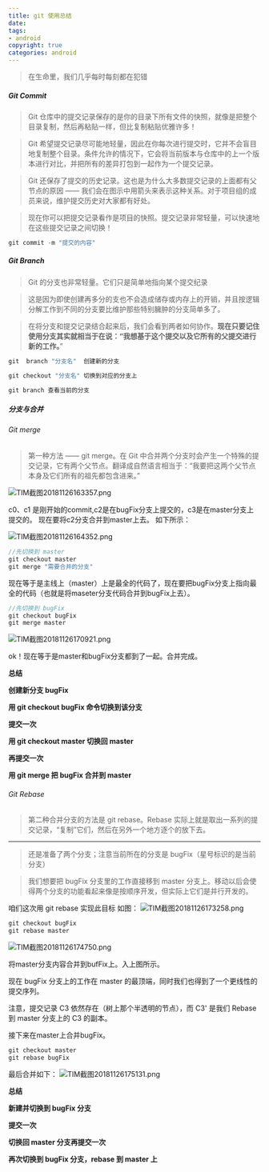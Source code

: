 ```yaml
---
title: git 使用总结
date: 
tags: 
- android 
copyright: true
categories: android
---
```


<blockquote class="blockquote-center">在生命里，我们几乎每时每刻都在犯错</blockquote>


##### Git Commit
> Git 仓库中的提交记录保存的是你的目录下所有文件的快照，就像是把整个目录复制，然后再粘贴一样，但比复制粘贴优雅许多！

> Git 希望提交记录尽可能地轻量，因此在你每次进行提交时，它并不会盲目地复制整个目录。条件允许的情况下，它会将当前版本与仓库中的上一个版本进行对比，并把所有的差异打包到一起作为一个提交记录。

> Git 还保存了提交的历史记录。这也是为什么大多数提交记录的上面都有父节点的原因 —— 我们会在图示中用箭头来表示这种关系。对于项目组的成员来说，维护提交历史对大家都有好处。

> 现在你可以把提交记录看作是项目的快照。提交记录非常轻量，可以快速地在这些提交记录之间切换！

```Java 
git commit -m "提交的内容"
```


##### Git Branch
> Git 的分支也非常轻量。它们只是简单地指向某个提交纪录

> 这是因为即使创建再多分的支也不会造成储存或内存上的开销，并且按逻辑分解工作到不同的分支要比维护那些特别臃肿的分支简单多了。

> 在将分支和提交记录结合起来后，我们会看到两者如何协作。**现在只要记住使用分支其实就相当于在说：“我想基于这个提交以及它所有的父提交进行新的工作。**”

```Java 
git  branch "分支名"  创建新的分支

git checkout "分支名" 切换到对应的分支上

git branch 查看当前的分支         
```

##### 分支与合并
###### Git merge 
> 第一种方法 —— git merge。在 Git 中合并两个分支时会产生一个特殊的提交记录，它有两个父节点。翻译成自然语言相当于：“我要把这两个父节点本身及它们所有的祖先都包含进来。”


![TIM截图20181126163357.png](https://upload-images.jianshu.io/upload_images/2953304-e43c7d3f86431de6.png?imageMogr2/auto-orient/strip%7CimageView2/2/w/1240)

c0、c1 是刚开始的commit,c2是在bugFix分支上提交的，c3是在master分支上提交的。
现在要将c2分支合并到master上去。
如下所示：

![TIM截图20181126164352.png](https://upload-images.jianshu.io/upload_images/2953304-42f187be3626a4af.png?imageMogr2/auto-orient/strip%7CimageView2/2/w/1240)


```Java
//先切换到 master 
git checkout master 
git merge "需要合并的分支"
```


现在等于是主线上（master）上是最全的代码了，现在要把bugFix分支上指向最全的代码（也就是将maseter分支代码合并到bugFix上去）。
```Java
//先切换到 bugFix
git checkout bugFix 
git merge master 
```


![TIM截图20181126170921.png](https://upload-images.jianshu.io/upload_images/2953304-c37c286a93927aa3.png?imageMogr2/auto-orient/strip%7CimageView2/2/w/1240)

ok！现在等于是master和bugFix分支都到了一起。合并完成。

**总结**

**创建新分支 bugFix**

**用 git checkout bugFix 命令切换到该分支**

**提交一次**

**用 git checkout master 切换回 master**

**再提交一次**

**用 git merge 把 bugFix 合并到 master**

 
 
###### Git Rebase

> 第二种合并分支的方法是 git rebase。Rebase 实际上就是取出一系列的提交记录，“复制”它们，然后在另外一个地方逐个的放下去。

- - - 

> 还是准备了两个分支；注意当前所在的分支是 bugFix（星号标识的是当前分支）

> 我们想要把 bugFix 分支里的工作直接移到 master 分支上。移动以后会使得两个分支的功能看起来像是按顺序开发，但实际上它们是并行开发的。

咱们这次用 git rebase 实现此目标
如图：
![TIM截图20181126173258.png](https://upload-images.jianshu.io/upload_images/2953304-ff30dbe6cd7e9a37.png?imageMogr2/auto-orient/strip%7CimageView2/2/w/1240)
```Java
git checkout bugFix
git rebase master 
```
![TIM截图20181126174750.png](https://upload-images.jianshu.io/upload_images/2953304-a67de25de629597d.png?imageMogr2/auto-orient/strip%7CimageView2/2/w/1240)


将master分支内容合并到bufFix上。入上图所示。

现在 bugFix 分支上的工作在 master 的最顶端，同时我们也得到了一个更线性的提交序列。

注意，提交记录 C3 依然存在（树上那个半透明的节点），而 C3' 是我们 Rebase 到 master 分支上的 C3 的副本。

接下来在master上合并bugFix。
```Java
git checkout master 
git rebase bugFix
```
最后合并如下：
![TIM截图20181126175131.png](https://upload-images.jianshu.io/upload_images/2953304-f91a56bbee300328.png?imageMogr2/auto-orient/strip%7CimageView2/2/w/1240)


**总结**

**新建并切换到 bugFix 分支**

**提交一次**

**切换回 master 分支再提交一次**

**再次切换到 bugFix 分支，rebase 到 master 上**



